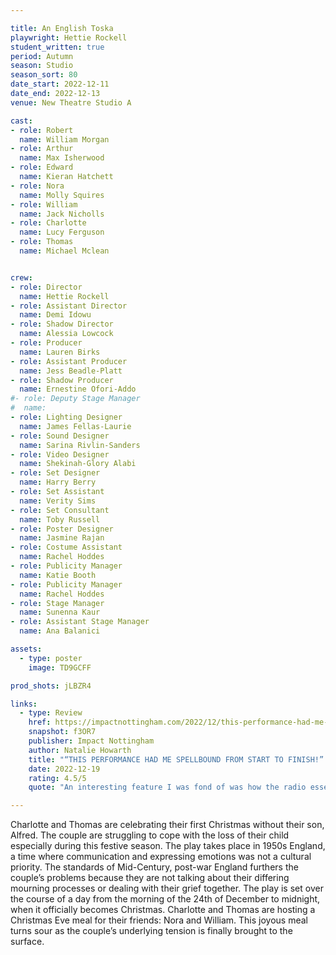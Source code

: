 ```yaml
---

title: An English Toska
playwright: Hettie Rockell
student_written: true
period: Autumn
season: Studio
season_sort: 80
date_start: 2022-12-11
date_end: 2022-12-13
venue: New Theatre Studio A

cast:
- role: Robert
  name: William Morgan
- role: Arthur
  name: Max Isherwood
- role: Edward
  name: Kieran Hatchett
- role: Nora
  name: Molly Squires
- role: William
  name: Jack Nicholls
- role: Charlotte
  name: Lucy Ferguson
- role: Thomas
  name: Michael Mclean


crew: 
- role: Director
  name: Hettie Rockell
- role: Assistant Director 
  name: Demi Idowu
- role: Shadow Director
  name: Alessia Lowcock
- role: Producer
  name: Lauren Birks
- role: Assistant Producer
  name: Jess Beadle-Platt
- role: Shadow Producer
  name: Ernestine Ofori-Addo
#- role: Deputy Stage Manager 
#  name: 
- role: Lighting Designer 
  name: James Fellas-Laurie
- role: Sound Designer 
  name: Sarina Rivlin-Sanders
- role: Video Designer 
  name: Shekinah-Glory Alabi
- role: Set Designer 
  name: Harry Berry
- role: Set Assistant
  name: Verity Sims
- role: Set Consultant
  name: Toby Russell
- role: Poster Designer 
  name: Jasmine Rajan
- role: Costume Assistant 
  name: Rachel Hoddes
- role: Publicity Manager
  name: Katie Booth
- role: Publicity Manager
  name: Rachel Hoddes
- role: Stage Manager 
  name: Sunenna Kaur
- role: Assistant Stage Manager
  name: Ana Balanici

assets:
  - type: poster
    image: TD9GCFF

prod_shots: jLBZR4

links:
  - type: Review
    href: https://impactnottingham.com/2022/12/this-performance-had-me-spellbound-from-start-o-finish-theatre-review-an-english-toska-nottingham-new-theatre/
    snapshot: f3OR7
    publisher: Impact Nottingham
    author: Natalie Howarth
    title: "“THIS PERFORMANCE HAD ME SPELLBOUND FROM START TO FINISH!” – THEATRE REVIEW: “AN ENGLISH TOSKA” @ NOTTINGHAM NEW THEATRE"
    date: 2022-12-19
    rating: 4.5/5
    quote: "An interesting feature I was fond of was how the radio essentially had its own role to play. The radio is always playing, predominantly joyful carols that dichotomised Charlotte’s consistent despair, rendering her almost alien to the passing of time and outside world as she is unable to find happiness in ‘the most wonderful time of the year’."

---
```


Charlotte and Thomas are celebrating their first Christmas without their son, Alfred. The couple are struggling to cope with the loss of their child especially during this festive season. The play takes place in 1950s England, a time where communication and expressing emotions was not a cultural priority. The standards of Mid-Century, post-war England furthers the couple’s problems because they are not talking about their differing mourning processes or dealing with their grief together. The play is set over the course of a day from the morning of the 24th of December to midnight, when it officially becomes Christmas. Charlotte and Thomas are hosting a Christmas Eve meal for their friends: Nora and William. This joyous meal turns sour as the couple’s underlying tension is finally brought to the surface.

